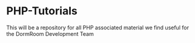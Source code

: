 PHP-Tutorials
=============

This will be a repository for all PHP associated material we find useful for the DormRoom Development Team

